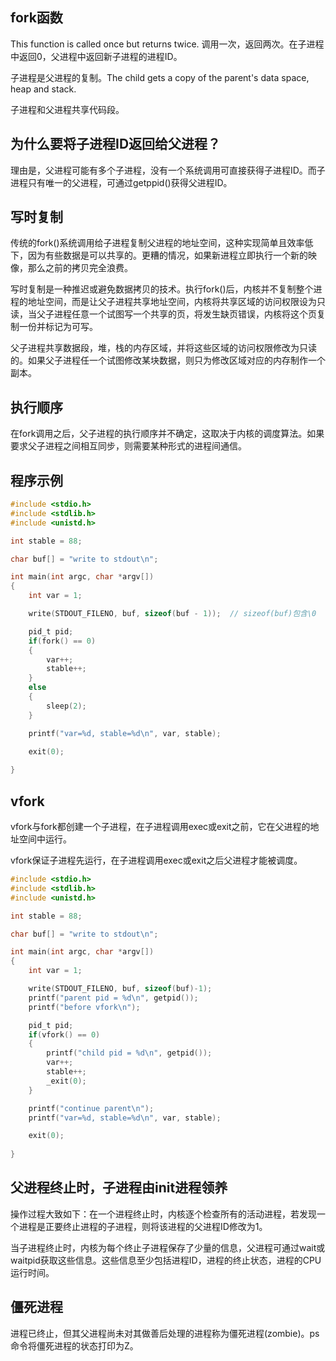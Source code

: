 ## fork函数

This function is called once but returns twice. 调用一次，返回两次。在子进程中返回0，父进程中返回新子进程的进程ID。

子进程是父进程的复制。The child gets a copy of the parent's data space, heap and stack.

子进程和父进程共享代码段。

## 为什么要将子进程ID返回给父进程？

理由是，父进程可能有多个子进程，没有一个系统调用可直接获得子进程ID。而子进程只有唯一的父进程，可通过getppid()获得父进程ID。

## 写时复制

传统的fork()系统调用给子进程复制父进程的地址空间，这种实现简单且效率低下，因为有些数据是可以共享的。更糟的情况，如果新进程立即执行一个新的映像，那么之前的拷贝完全浪费。

写时复制是一种推迟或避免数据拷贝的技术。执行fork()后，内核并不复制整个进程的地址空间，而是让父子进程共享地址空间，内核将共享区域的访问权限设为只读，当父子进程任意一个试图写一个共享的页，将发生缺页错误，内核将这个页复制一份并标记为可写。

父子进程共享数据段，堆，栈的内存区域，并将这些区域的访问权限修改为只读的。如果父子进程任一个试图修改某块数据，则只为修改区域对应的内存制作一个副本。

## 执行顺序

在fork调用之后，父子进程的执行顺序并不确定，这取决于内核的调度算法。如果要求父子进程之间相互同步，则需要某种形式的进程间通信。

## 程序示例

```c
#include <stdio.h>
#include <stdlib.h>
#include <unistd.h>

int stable = 88;

char buf[] = "write to stdout\n";

int main(int argc, char *argv[])
{
    int var = 1;

    write(STDOUT_FILENO, buf, sizeof(buf - 1));  // sizeof(buf)包含\0

    pid_t pid;
    if(fork() == 0)
    {
        var++;
        stable++;
    }
    else
    {
        sleep(2);
    }

    printf("var=%d, stable=%d\n", var, stable);

    exit(0);
    
}
```

## vfork

vfork与fork都创建一个子进程，在子进程调用exec或exit之前，它在父进程的地址空间中运行。

vfork保证子进程先运行，在子进程调用exec或exit之后父进程才能被调度。

```c
#include <stdio.h>
#include <stdlib.h>
#include <unistd.h>

int stable = 88;

char buf[] = "write to stdout\n";

int main(int argc, char *argv[])
{
    int var = 1;

    write(STDOUT_FILENO, buf, sizeof(buf)-1);
    printf("parent pid = %d\n", getpid());
    printf("before vfork\n");

    pid_t pid;
    if(vfork() == 0)
    {
        printf("child pid = %d\n", getpid());
        var++;
        stable++;
        _exit(0);
    }

    printf("continue parent\n");
    printf("var=%d, stable=%d\n", var, stable);

    exit(0);
    
}
```

## 父进程终止时，子进程由init进程领养

操作过程大致如下：在一个进程终止时，内核逐个检查所有的活动进程，若发现一个进程是正要终止进程的子进程，则将该进程的父进程ID修改为1。

当子进程终止时，内核为每个终止子进程保存了少量的信息，父进程可通过wait或waitpid获取这些信息。这些信息至少包括进程ID，进程的终止状态，进程的CPU运行时间。

## 僵死进程

进程已终止，但其父进程尚未对其做善后处理的进程称为僵死进程(zombie)。ps命令将僵死进程的状态打印为Z。